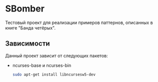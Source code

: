 # SBomber

Тестовый проект для реализации примеров паттернов, описанных в книге "Банда четёрых".

## Зависимости

Данный проект зависит от следующих пакетов:

- ncurses-base и ncurses-bin
  ```bash
  sudo apt-get install libncursesw5-dev
  ```
